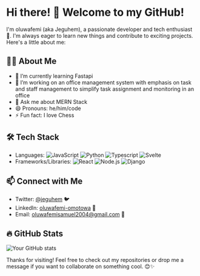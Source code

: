 # Hi there! 👋 Welcome to my GitHub! 

I'm oluwafemi (aka Jeguhem), a passionate developer and tech enthusiast 🚀. I'm always eager to learn new things and contribute to exciting projects. Here's a little about me:

## 👨‍💻 About Me
- 🌱 I’m currently learning Fastapi 
- 🔭 I’m working on an office management system with emphasis on task and staff management to simplify task assignment and monitoring in an office
- 💬 Ask me about  MERN Stack
- 😄 Pronouns: he/him/code 
- ⚡ Fun fact: I love Chess 

## 🛠️ Tech Stack
- Languages: ![JavaScript](https://img.shields.io/badge/-JavaScript-eee?style=flat-square&logo=javascript) ![Python](https://img.shields.io/badge/-Python-eee?style=flat-square&logo=python) ![Typescript](https://img.shields.io/badge/-Typescript-eee?style=flat-square&logo=typescript) ![Svelte](https://img.shields.io/badge/-Svelte-eee?style=flat-square&logo=svelte)
- Frameworks/Libraries: ![React](https://img.shields.io/badge/-React-eee?style=flat-square&logo=react) ![Node.js](https://img.shields.io/badge/-Node.js-eee?style=flat-square&logo=node.js) ![Django](https://img.shields.io/badge/-Django-eee?style=flat-square&logo=Django)

## 📫 Connect with Me
- Twitter: [@jeguhem](https://x.com/jeguhem) 🐦
- LinkedIn: [oluwafemi-omotowa](https://www.linkedin.com/in/oluwafemi-omotowa/) 💼
- Email: oluwafemisamuel2004@gmail.com 📧

## 🔥 GitHub Stats

![Your GitHub stats](https://github-readme-stats.vercel.app/api?username=Jeguhem&show_icons=true&theme=radical)

Thanks for visiting! Feel free to check out my repositories or drop me a message if you want to collaborate on something cool. 😊✨

